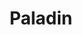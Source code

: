 --- 
title: "Paladin"
publishdate: "2019-7-13T16:48:46+02:00"
src: "https://365manga.net/manga/paladin"
image: "https://data.365manga.net/images/thumbnails/15738-paladin.jpg"
description: "From: Easy Going Scans The country of Greenland, after losing the war to the Imperial Army, were in agony and despair for what will the future bring them. They had hired mercenaries to help them during the war and now they’ve come back to collect their reward while the country were still picking up their pieces of their broken dreams. By that time, the King has passed away and his…"
---